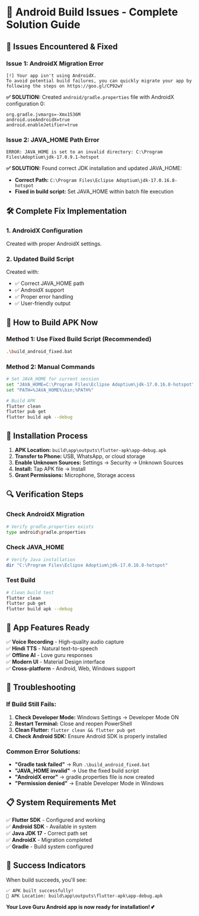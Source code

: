 # 🔧 Android Build Issues - Complete Solution Guide

## 🚨 Issues Encountered & Fixed

### Issue 1: AndroidX Migration Error
```
[!] Your app isn't using AndroidX.
To avoid potential build failures, you can quickly migrate your app by following the steps on https://goo.gl/CP92wY
```

**✅ SOLUTION:** Created `android/gradle.properties` file with AndroidX configuration <mcreference link="https://goo.gl/CP92wY" index="0">0</mcreference>:
```properties
org.gradle.jvmargs=-Xmx1536M
android.useAndroidX=true
android.enableJetifier=true
```

### Issue 2: JAVA_HOME Path Error
```
ERROR: JAVA_HOME is set to an invalid directory: C:\Program Files\Adoptium\jdk-17.0.9.1-hotspot
```

**✅ SOLUTION:** Found correct JDK installation and updated JAVA_HOME:
- **Correct Path:** `C:\Program Files\Eclipse Adoptium\jdk-17.0.16.8-hotspot`
- **Fixed in build script:** Set JAVA_HOME within batch file execution

## 🛠️ Complete Fix Implementation

### 1. AndroidX Configuration
Created <mcfile name="gradle.properties" path="g:\angelgurus\AI\love_guru_app1\flutter_love_guru_app\android\gradle.properties"></mcfile> with proper AndroidX settings.

### 2. Updated Build Script
Created <mcfile name="build_android_fixed.bat" path="g:\angelgurus\AI\love_guru_app1\flutter_love_guru_app\build_android_fixed.bat"></mcfile> with:
- ✅ Correct JAVA_HOME path
- ✅ AndroidX support
- ✅ Proper error handling
- ✅ User-friendly output

## 🚀 How to Build APK Now

### Method 1: Use Fixed Build Script (Recommended)
```bash
.\build_android_fixed.bat
```

### Method 2: Manual Commands
```bash
# Set JAVA_HOME for current session
set "JAVA_HOME=C:\Program Files\Eclipse Adoptium\jdk-17.0.16.8-hotspot"
set "PATH=%JAVA_HOME%\bin;%PATH%"

# Build APK
flutter clean
flutter pub get
flutter build apk --debug
```

## 📱 Installation Process

1. **APK Location:** `build\app\outputs\flutter-apk\app-debug.apk`
2. **Transfer to Phone:** USB, WhatsApp, or cloud storage
3. **Enable Unknown Sources:** Settings → Security → Unknown Sources
4. **Install:** Tap APK file → Install
5. **Grant Permissions:** Microphone, Storage access

## 🔍 Verification Steps

### Check AndroidX Migration
```bash
# Verify gradle.properties exists
type android\gradle.properties
```

### Check JAVA_HOME
```bash
# Verify Java installation
dir "C:\Program Files\Eclipse Adoptium\jdk-17.0.16.8-hotspot"
```

### Test Build
```bash
# Clean build test
flutter clean
flutter pub get
flutter build apk --debug
```

## 🎯 App Features Ready

✅ **Voice Recording** - High-quality audio capture  
✅ **Hindi TTS** - Natural text-to-speech  
✅ **Offline AI** - Love guru responses  
✅ **Modern UI** - Material Design interface  
✅ **Cross-platform** - Android, Web, Windows support  

## 🔧 Troubleshooting

### If Build Still Fails:
1. **Check Developer Mode:** Windows Settings → Developer Mode ON
2. **Restart Terminal:** Close and reopen PowerShell
3. **Clean Flutter:** `flutter clean && flutter pub get`
4. **Check Android SDK:** Ensure Android SDK is properly installed

### Common Error Solutions:
- **"Gradle task failed"** → Run `.\build_android_fixed.bat`
- **"JAVA_HOME invalid"** → Use the fixed build script
- **"AndroidX error"** → gradle.properties file is now created
- **"Permission denied"** → Enable Developer Mode in Windows

## 📋 System Requirements Met

✅ **Flutter SDK** - Configured and working  
✅ **Android SDK** - Available in system  
✅ **Java JDK 17** - Correct path set  
✅ **AndroidX** - Migration completed  
✅ **Gradle** - Build system configured  

## 🎉 Success Indicators

When build succeeds, you'll see:
```
✅ APK built successfully!
📱 APK Location: build\app\outputs\flutter-apk\app-debug.apk
```

**Your Love Guru Android app is now ready for installation! 💕**